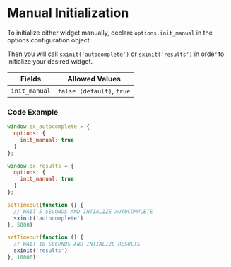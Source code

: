 # Manual Initialization

To initialize either widget manually, declare `options.init_manual` in the options configuration object.

Then you will call `sxinit('autocomplete')` or `sxinit('results')` in order to initialize your desired widget.

| Fields | Allowed Values |
|-|-|
| `init_manual` | `false (default)`, `true` |

### Code Example

```javascript
window.sx_autocomplete = {
  options: {
    init_manual: true
  }
};

window.sx_results = {
  options: {
    init_manual: true
  }
};

setTimeout(function () {
  // WAIT 5 SECONDS AND INTIALIZE AUTOCOMPLETE
  sxinit('autocomplete')
}, 5000)

setTimeout(function () {
  // WAIT 10 SECONDS AND INTIALIZE RESULTS
  sxinit('results')
}, 10000)
```
